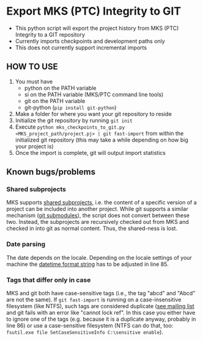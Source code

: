 # Export MKS (PTC) Integrity to GIT
* This python script will export the project history from MKS (PTC) Integrity to a GIT repository
* Currently imports checkpoints and development paths only
* This does not currently support incremental imports

## HOW TO USE
1. You must have
   - python on the PATH variable
   - si on the PATH variable (MKS/PTC command line tools)
   - git on the PATH variable
   - git-python (`pip install git-python`)
2. Make a folder for where you want your git repository to reside
3. Initialize the git repository by running `git init`
4. Execute  ```python mks_checkpoints_to_git.py <MKS_project_path/project.pj> | git fast-import``` from within the initialized git repository (this may take a while depending on how big your project is)
5. Once the import is complete, git will output import statistics


## Known bugs/problems

### Shared subprojects

MKS supports [shared subprojects](http://support.ptc.com/help/integrity_hc/integrity120_hc/en/IntegrityHelp/client_proj_adding_shared_subprojects.mif-1.html), i.e. the content of a specific version of a project can be included into another project. While git supports a similar mechanism ([git submodules](https://git-scm.com/book/de/v1/Git-Tools-Submodule)), the script does not convert between these two. Instead, the subprojects are recursively checked out from MKS and checked in into git as normal content. Thus, the shared-ness is lost.

### Date parsing

The date depends on the locale. Depending on the locale settings of your machine the [datetime format string](https://www.programiz.com/python-programming/datetime/strftime#format-code) has to be adjusted in line 85.

### Tags that differ only in case

MKS and git both have case-sensitive tags (i.e., the tag "abcd" and "Abcd" are not the same). If `git fast-import` is running on a case-insensitive filesystem (like NTFS), such tags are considered duplicate ([see mailing list](https://marc.info/?l=git&m=155157276401181&w=2) and git fails with an error like "cannot lock ref". In this case you either have to ignore one of the tags (e.g. because it is a duplicate anyway, probably in line 86) or use a case-sensitive filesystem (NTFS can do that, too: `fsutil.exe file SetCaseSensitiveInfo C:\sensitive enable`).
